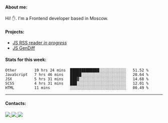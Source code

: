 #### About me:
Hi! ✋.
I'm a Frontend developer based in Moscow.

#### Projects:
- [JS RSS reader *in progress*](https://github.com/GKoil/frontend-project-lvl3)
- [JS GenDiff](https://github.com/GKoil/GenDiff)

#### Stats for this week:
<!--START_SECTION:waka-->
```text
Other        19 hrs 24 mins  █████████████░░░░░░░░░░░░   51.52 % 
JavaScript   7 hrs 46 mins   █████░░░░░░░░░░░░░░░░░░░░   20.64 % 
JSX          5 hrs 31 mins   ███▓░░░░░░░░░░░░░░░░░░░░░   14.68 % 
SCSS         4 hrs 31 mins   ███░░░░░░░░░░░░░░░░░░░░░░   12.01 % 
HTML         11 mins         ░░░░░░░░░░░░░░░░░░░░░░░░░   00.49 % 
```
<!--END_SECTION:waka-->
---
#### Contacts:

<a target='_blank' title='LinkedIn' href="https://www.linkedin.com/in/gkoil/">
  <img src="https://img.shields.io/badge/LinkedIn-0077B5?style=for-the-badge&logo=linkedin&logoColor=white" />
</a>
<a target='_blank' title='Telegram' href="https://t.me/gkoil">
  <img src="https://img.shields.io/badge/Telegram-2CA5E0?style=for-the-badge&logo=telegram&logoColor=white" />
</a>
<a target='_blank' title='Gmail' href="mailto: gk.grigorev@gmail.com">
  <img src="https://img.shields.io/badge/Gmail-D14836?style=for-the-badge&logo=gmail&logoColor=white" />
</a>

